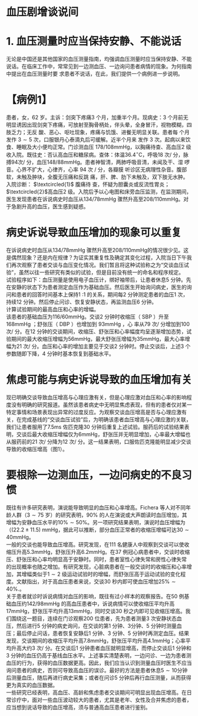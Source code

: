 # 血压剧增谈说间  
# 1. 血压测量时应当保持安静、不能说话  
无论是中国还是其他国家的血压测量指南，均强调血压测量时应当保持安静、不能说话。在临床工作中，常常见到一边测血压、一边询问患者病情的现象。为何指南中提出在血压测量时要 求患者不说话，在此，我们提供一个病例进一步说明。  
# 【病例1】  
患者，女，62 岁。主诉：剑突下疼痛3 个月，加重半个月。现病史：3 个月前无明显诱因出现剑突下疼痛，可放射至胸骨柄处，伴头晕，全身冒汗，视物模糊，四肢乏力；无反 酸、恶心、呕吐现象，疼痛与饥饿、进餐无明显关联。患者每 个月发作 $3\sim5$  次，口服银丹心泰滴丸后可缓解。近半个月来 发作 3  次。起病以来饮食、睡眠及大小便均正常。门诊测血压 $178/108\mathrm{mmHg}$，以胸痛待查、高血压2 级收入院。既往史：否认高血压和糖尿病。查体：体温$36.4^{\circ}\mathrm{C}$，呼吸18 次/ 分，脉搏94次/ 分，血压$148/88\mathrm{mmHg}$。患者神智清，两肺呼吸音清，未闻及干、湿 啰 音。心界不扩大，心律齐，心率 94  次 /  分，各瓣膜 听诊区无病理性杂音。腹部软，未触及肿块，全腹无压痛和反跳 痛，肝、脾、肋下未触及，双下肢无水肿。入院诊断： $\textcircled{1}$ 腹痛待 查，怀疑为胆囊炎或反流性胃炎；$\textcircled{2}$高血压2 级。入院后予以心电图和床旁血压监测，在监测期间，医生发现患者在诉说病史时血压从$134/78\mathrm{mmHg}$ 骤然升高至$208/110\mathrm{mmHg}$。对于急剧升高的血压，医生感到疑惑。  
#  病史诉说导致血压增加的现象可以重复  
在诉说病史时血压从$134/78\mathrm{mmHg}$ 骤然升高至$208/110\mathrm{mmHg}$的情况很少见。这是偶然现象？还是内在规律？为证实其重复性及确定其变化过程，入院当日下午我们再次观察了患者交谈与血压变化情况。我们暂且将这种试验称之为“交谈血压试验”，虽然以往一些研究有类似的试验，但是目前没有统一的命名和程序规定。  
试验程序如下：血压测量是使用电子血压计，绑好袖带后，让患者休息5 分钟。先在安静的状态下为患者测定血压作为基础血压。然后医生开始询问病史，医生的询问和患者的回答时间基本上保持1 ∶1 的关系，期间每2 分钟测定患者的血压1 次，持续12 分钟。然后停止问诊、恢复安静状态，再监测血压6 分钟。  
计算试验期间的最高血压和心率的增幅。  
该患者的基础血压为$116/60\mathrm{mmHg}$。交谈2 分钟时收缩压（ SBP ）升至 $168\mathrm{mmHg}$ ；舒张压（ DBP ）也增加到 $93\mathrm{mm}\mathrm{Hg}$ ，心 率从79 次/ 分增加到100 次/ 分。在12 分钟的交谈期间，收缩压、舒张压和心率幅度均呈逐渐增加态势，试验期间的最大收缩压增幅为56mmHg，最大舒张压增幅为$35\mathrm{mmHg}$，最大心率增幅为21 次/ 分。血压和心率的增加主要见于交谈2 分钟时。停止交谈后，上述3 个参数随即下降，4 分钟时基本恢复到基础水平。  
#  焦虑可能与病史诉说导致的血压增加有关  
现已明确交谈导致血压增高与心理应激有关，但是心理应激对血压和心率的影响程度没有明确的研究报道。虽然该患者病史中无明显焦虑表现，但有的患者仅对某一特定事情和场景表现出异常的过度反应。为观察交谈血压增高是否与心理应激有关，在完成基线的“交谈血压试验”后，为明确该患者血压增高与心理应激的关联，我们让患者服用了$7.5\mathrm{ms}$ 佐匹克隆30 分钟后重复上述试验。服药后的试验结果表明，交谈后最大收缩压增幅仅为$6\mathrm{mmHg}$，舒张压并无明显增加，心率最大增幅也从服药前的21 次/ 分降为12 次/ 分。这一结果表明，口服佐匹克隆能明显减少交谈导致的收缩压增高（图1）。  
#  要根除一边测血压，一边问病史的不良习惯  
既往有许多研究表明，演说能导致明显的血压和心率增高。Fichera 等人对不同年龄人群（$3\sim75$ 岁）的研究表明，$90\%$ 的人在演说或大声朗读时血压增加，其增幅为安静血压水平的$10\%\sim50\%$。另一项研究结果表明，演说时血压增幅为（$(22.2\pm11.5)\;\mathrm{mmHg}$，据此可以推断，部分血压正常者的收缩压增幅可达$30\sim40\mathrm{mmHg}$。  
一般的交谈也能导致血压增高。研究发现，在111 名健康人中观察到交谈可以使收缩压升高$5.3\mathrm{mmHg}$，舒张压升高$6.2\mathrm{mmHg}$。在37 例冠心病患者中，交谈时收缩压、舒张压和心率均明显高于安静时。同时，患者室性心律失常和房性心律失常 的出现概率也随之增加。有研究发现，心脏病患者在一般交谈时的收缩压和心率增加，其增幅类似于$1\sim2$ 级运动试验时的增幅，而舒张压高于运动试验的变化程度。文献指出，对于高血压患者来说，交谈30 秒内即可使血压增加$25\%\sim40\%.$。  
关于患者就诊时诉说病情对血压的影响，既往有过小样本的观察报告。在50 例基础血压约$142/98\mathrm{mmHg}$ 的高血压患者中，诉说病情可以使收缩压平均升高$17\mathrm{mmHg}$，舒张压平均升高$13\mathrm{mmHg}$，同时交谈30 秒之内即可见收缩压增高。我们围绕这一题目，连续在门诊观察200 位患者，先为患者测量3 次安静状态血压，然后进行5 分钟的病史询问，在交谈的第1 分钟、3分钟、5 分钟时测量血压；最后停止问话，患者恢复安静后1 分钟、3 分钟、5 分钟时再测定血压。结果发现，交谈期间的收缩压平均升高$7.8\mathrm{mmHg}$，舒张压平均升高$4.1\mathrm{mmHg}$；心率平均升高大约3 次/ 分。在交谈后1 分钟患者血压就明显增高，而停止交谈后1 分钟和3 分钟的血压仍高于基线血压水平。上述事实清楚表明，一边问诊、一边为患者测血压的行为，获得的血压数据更高。因此，我们应当认识到测量血压时医生不应当询问患者的病史，否则可导致高血压的误诊。最好的方法是患者休息$5\sim10$分钟后测量血压，随后再进行病史采集；或者在问诊5 分钟后再行血压测量，从而获得更为真实的血压数据。  
一些研究已经表明，高血压、高龄和焦虑患者交谈期间可明显出现血压增高。在日常诊疗中，面对一些血压波动较大的患者，尤其是老年、女性及合并焦虑的患者，应当想到说话导致的血压增高，须与普通高血压患者进行鉴别。  

